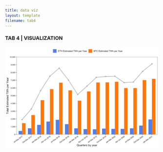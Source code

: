 ```yaml
---
title: data viz
layout: template
filename: tab4
--- 
```

### TAB 4 | VISUALIZATION

![data viz](/images/crypto2.png)
